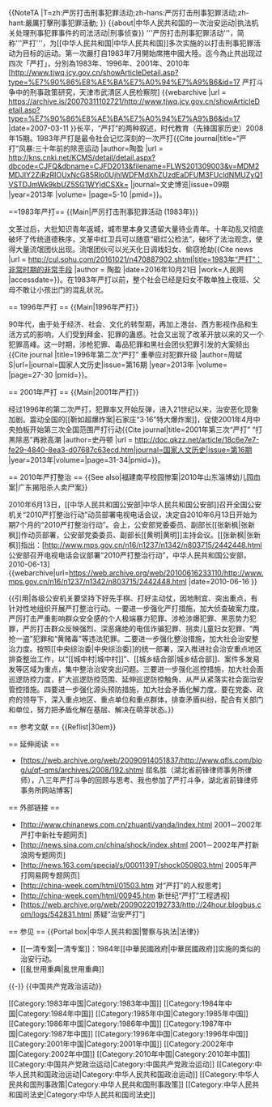 {{NoteTA
|T=zh:严厉打击刑事犯罪活动;zh-hans:严厉打击刑事犯罪活动;zh-hant:嚴厲打擊刑事犯罪活動;
}}
{{about|中华人民共和国的一次治安运动|执法机关处理刑事犯罪事件的司法活动|刑事侦查}}
'''严厉打击刑事犯罪活动'''，简称'''严打'''，为[[中华人民共和国|中华人民共和国]]多次实施的以打击刑事犯罪活动为目标的运动。第一次嚴打自1983年7月開始席捲中國大陸。迄今為止共出现过四次「严打」，分別為1983年、1996年、2001年、2010年<ref> [http://www.tjwq.jcy.gov.cn/showArticleDetail.asp?type=%E7%90%86%E8%AE%BA%E7%A0%94%E7%A9%B6&id=17 严打斗争中的刑事政策研究，天津市武清区人民检察院] {{webarchive |url = https://archive.is/20070311102721/http://www.tjwq.jcy.gov.cn/showArticleDetail.asp?type=%E7%90%86%E8%AE%BA%E7%A0%94%E7%A9%B6&id=17 |date=2007-03-11 }}</ref><ref>长平，“严打”的两种叙述，时代教育（先锋国家历史）2008年15期</ref>。1983年严打是最令社会记忆深刻的一次严打<ref name=":0">{{Cite journal|title=“严打”风暴:三十年前的除恶运动 |author=陶盈 |url = http://kns.cnki.net/KCMS/detail/detail.aspx?dbcode=CJFQ&dbname=CJFD2013&filename=FLWS201309003&v=MDM2MDJIY2ZiRzRIOUxNcG85Rlo0UjhlWDFMdXhZUzdEaDFUM3FUcldNMUZyQ1VSTDJmWk9kbUZ5SG1WYjdCSXk= |journal=文史博览|issue=09期 |year=2013年 |volume= |page=5-10 |pmid=}}</ref>。

==1983年严打==
{{Main|严厉打击刑事犯罪活动 (1983年)}}

文革过后，大批知识青年返城，城市里本身又遗留大量待业青年。十年动乱又彻底破坏了传统道德秩序，文革中红卫兵可以随意“砸烂公检法”，破坏了法治观念，使得大量流氓团伙出现。流氓团伙可以光天化日调戏妇女、偷窃抢劫<ref>{{Cite news |url = http://cul.sohu.com/20161021/n470887902.shtml|title=1983年“严打”：非常时期的非常手段 |author = 陶盈 |date=2016年10月21日 |work=人民网 |accessdate=}}</ref>。在1983年严打以前，整个社会已经是妇女不敢单独上夜班、父母不敢让小孩出门的混乱状况<ref name=":0" />。

== 1996年严打 ==
{{Main|1996年严打}}

90年代，由于处于经济、社会、文化的转型期，再加上港台、西方影视作品和生活方式的影响，人们受到拜金、犯罪的蛊惑。社会又出现了改革开放以来的又一个犯罪高峰。这一时期，涉枪犯罪、毒品犯罪和黑社会团伙犯罪引发的大案频出<ref>{{Cite journal |title=1996年第二次“严打” 重拳应对犯罪升级 |author=周斌S|url=|journal=国家人文历史|issue=第16期 |year=2013年 |volume= |page=27-30 |pmid=}}</ref>。

== 2001年严打 ==
{{Main|2001年严打}}

经过1996年的第二次严打，犯罪率又开始反弹，进入21世纪以来，治安恶化现象加剧。震动全国的[[靳如超爆炸案|石家庄“3·16”特大爆炸案]]，促使2001年4月中央拍板开始第三次全国范围严打行动<ref>{{Cite journal|title=2001年第三次“严打” “打黑除恶”再掀高潮 |author=史丹顿 |url = http://doc.qkzz.net/article/18c6e7e7-fe29-4840-8ea3-d07687c63ecd.htm|journal=国家人文历史|issue=第16期 |year=2013年|volume=|page=31-34|pmid=}}</ref>。

== 2010年严打整治 ==
{{See also|福建南平校园惨案|2010年山东淄博幼儿园血案|广东揭阳杀人卖尸案}}

2010年6月13日，[[中华人民共和国公安部|中华人民共和国公安部]]召开全国公安机关“2010严打整治行动”动员部署电视电话会议，决定自2010年6月13日开始为期7个月的“2010严打整治行动”。会上，公安部党委委员、副部长[[张新枫|张新枫]]作动员部署，公安部党委委员、副部长[[黄明|黄明]]主持会议。[[张新枫|张新枫]]指出：<ref>[http://www.mps.gov.cn/n16/n1237/n1342/n803715/2442448.html 公安部召开电视电话会议部署“2010严打整治行动”，中华人民共和国公安部，2010-06-13] {{webarchive|url=https://web.archive.org/web/20100616233110/http://www.mps.gov.cn/n16/n1237/n1342/n803715/2442448.html |date=2010-06-16 }}</ref>

{{引用|各级公安机关要坚持下好先手棋、打好主动仗，因地制宜、突出重点，有针对性地组织开展严打整治行动。一要进一步强化严打措施，加大侦查破案力度。严厉打击严重影响群众安全感的个人极端暴力犯罪、涉枪涉爆犯罪、黑恶势力犯罪，严厉打击群众反映强烈、深恶痛绝的电信诈骗犯罪、拐卖儿童妇女犯罪、“两抢一盗”犯罪和“黄赌毒”等违法犯罪。二要进一步强化整治措施，加大社会治安整治力度。按照[[中央综治委|中央综治委]]的统一部署，深入推进社会治安重点地区排查整治工作，以“[[城中村|城中村]]”、[[城乡结合部|城乡结合部]]、案件多发易发等区域为重点，集中整治治安突出问题。三要进一步强化巡控措施，加大社会面巡逻防控力度，扩大巡逻防控范围、延伸巡逻防控触角、从严从紧落实社会面治安管控措施。四要进一步强化源头预防措施，加大社会矛盾化解力度。要在党委、政府的领导下，深入重点地区、重点单位和重点群体，排查矛盾纠纷，配合有关部门和单位，努力把矛盾化解在基层、解决在萌芽状态。}}

== 参考文献 ==
{{Reflist|30em}}

== 延伸阅读 ==
* [https://web.archive.org/web/20090914051837/http://www.qfls.com/blog/u/qf-qms/archives/2008/192.shtml 屈名胜（湖北省前锋律师事务所律师），八三年严打斗争的回顾与思考、我也参加了严打斗争，湖北省前锋律师事务所网站博客]

== 外部链接 ==
* [http://www.chinanews.com.cn/zhuanti/yanda/index.html 2001－2002年严打中新社专题网页]
* [http://news.sina.com.cn/china/shock/index.shtml 2001－2002年严打新浪网专题网页]
* [http://news.163.com/special/s/0001139T/shock050803.html 2005年严打网易网专题网页]
* [http://china-week.com/html/01503.htm 对“严打”的人权思考]
* [http://china-week.com/html/00945.htm 新世纪“严打”工程透视]
* [https://web.archive.org/web/20090220192733/http://24hour.blogbus.com/logs/542831.html 质疑"治安严打"]

== 参见 ==
{{Portal box|中华人民共和国|警察与执法|法律}}
* [[一清专案|一清专案]]：1984年[[中華民國政府|中華民國政府]]实施的类似的治安行动。
* [[亂世用重典|亂世用重典]]

{{-}}
{{中国共产党政治运动}}

[[Category:1983年中国|Category:1983年中国]]
[[Category:1984年中国|Category:1984年中国]]
[[Category:1985年中国|Category:1985年中国]]
[[Category:1986年中国|Category:1986年中国]]
[[Category:1987年中国|Category:1987年中国]]
[[Category:1996年中国|Category:1996年中国]]
[[Category:2001年中国|Category:2001年中国]]
[[Category:2002年中国|Category:2002年中国]]
[[Category:2010年中国|Category:2010年中国]]
[[Category:中国共产党政治运动|Category:中国共产党政治运动]]
[[Category:中华人民共和国政治运动|Category:中华人民共和国政治运动]]
[[Category:中华人民共和国刑事政策|Category:中华人民共和国刑事政策]]
[[Category:中华人民共和国司法史|Category:中华人民共和国司法史]]